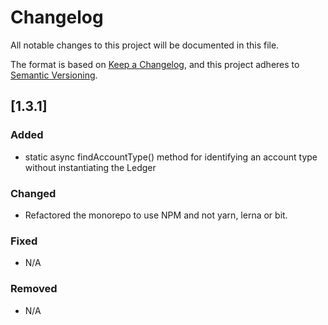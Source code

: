 # Changelog

All notable changes to this project will be documented in this file.

The format is based on [Keep a Changelog](https://keepachangelog.com/en/1.0.0/), and this project adheres to [Semantic Versioning](https://semver.org/spec/v2.0.0.html).

## [1.3.1]

### Added
- static async findAccountType() method for identifying an account type without instantiating the Ledger

### Changed
- Refactored the monorepo to use NPM and not yarn, lerna or bit.

### Fixed
- N/A

### Removed
- N/A